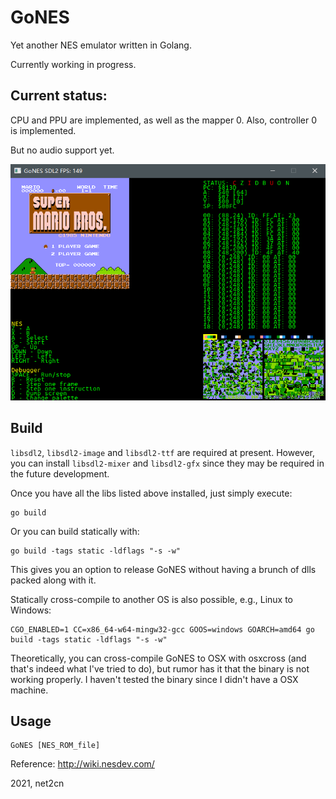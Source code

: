 # GoNES
Yet another NES emulator written in Golang.

Currently working in progress.

## Current status:
CPU and PPU are implemented, as well as the mapper 0. Also, controller 0 is implemented.

But no audio support yet.

![SMB_Title](./img/screenshot_20200731221629.png)

## Build
```libsdl2```, ```libsdl2-image``` and ```libsdl2-ttf``` are required at present. However, you can install ```libsdl2-mixer``` and ```libsdl2-gfx``` since they may be required in the future development.

Once you have all the libs listed above installed, just simply execute:

```
go build
```

Or you can build statically with:

```
go build -tags static -ldflags "-s -w"
```
This gives you an option to release GoNES without having a brunch of dlls packed along with it.

Statically cross-compile to another OS is also possible, e.g., Linux to Windows:

```
CGO_ENABLED=1 CC=x86_64-w64-mingw32-gcc GOOS=windows GOARCH=amd64 go build -tags static -ldflags "-s -w"
```

Theoretically, you can cross-compile GoNES to OSX with osxcross (and that's indeed what I've tried to do), but rumor has it that the binary is not working properly. I haven't tested the binary since I didn't have a OSX machine. 

## Usage
```
GoNES [NES_ROM_file]
```

Reference: http://wiki.nesdev.com/

2021, net2cn